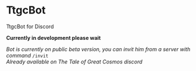 # TtgcBot
TtgcBot for Discord

**Currently in development please wait**

*Bot is currently on public beta version, you can invit him from a server with command* `/invit`  
*Already available on The Tale of Great Cosmos discord*

